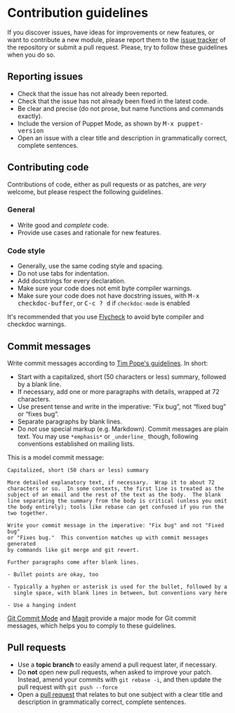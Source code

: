 Contribution guidelines
=======================

If you discover issues, have ideas for improvements or new features, or want to
contribute a new module, please report them to the [issue tracker][] of the
repository or submit a pull request. Please, try to follow these guidelines when
you do so.

Reporting issues
----------------

- Check that the issue has not already been reported.
- Check that the issue has not already been fixed in the latest code.
- Be clear and precise (do not prose, but name functions and commands exactly).
- Include the version of Puppet Mode, as shown by <kbd>M-x
  puppet-version</kbd>
- Open an issue with a clear title and description in grammatically correct,
  complete sentences.

Contributing code
-----------------

Contributions of code, either as pull requests or as patches, are *very*
welcome, but please respect the following guidelines.

### General

- Write good and *complete* code.
- Provide use cases and rationale for new features.

### Code style

- Generally, use the same coding style and spacing.
- Do not use tabs for indentation.
- Add docstrings for every declaration.
- Make sure your code does not emit byte compiler warnings.
- Make sure your code does not have docstring issues, with <kbd>M-x
  checkdoc-buffer</kbd>, or <kbd>C-c ? d</kbd> if `checkdoc-mode` is enabled

It's recommended that you use [Flycheck][] to avoid byte compiler and checkdoc
warnings.

Commit messages
---------------

Write commit messages according to [Tim Pope's guidelines][guidelines]. In
short:

- Start with a capitalized, short (50 characters or less) summary, followed by a
  blank line.
- If necessary, add one or more paragraphs with details, wrapped at 72
  characters.
- Use present tense and write in the imperative: “Fix bug”, not “fixed bug” or
  “fixes bug”.
- Separate paragraphs by blank lines.
- Do *not* use special markup (e.g. Markdown).  Commit messages are plain text.
  You may use ``*emphasis*`` or ``_underline_`` though, following conventions
  established on mailing lists.

This is a model commit message:

    Capitalized, short (50 chars or less) summary

    More detailed explanatory text, if necessary.  Wrap it to about 72
    characters or so.  In some contexts, the first line is treated as the
    subject of an email and the rest of the text as the body.  The blank
    line separating the summary from the body is critical (unless you omit
    the body entirely); tools like rebase can get confused if you run the
    two together.

    Write your commit message in the imperative: "Fix bug" and not "Fixed bug"
    or "Fixes bug."  This convention matches up with commit messages generated
    by commands like git merge and git revert.

    Further paragraphs come after blank lines.

    - Bullet points are okay, too

    - Typically a hyphen or asterisk is used for the bullet, followed by a
      single space, with blank lines in between, but conventions vary here

    - Use a hanging indent

[Git Commit Mode][] and [Magit][] provide a major mode for Git commit messages,
which helps you to comply to these guidelines.

Pull requests
-------------

- Use a **topic branch** to easily amend a pull request later, if necessary.
- Do **not** open new pull requests, when asked to improve your patch.  Instead,
  amend your commits with `git rebase -i`, and then update the pull request with
  `git push --force`
- Open a [pull request][] that relates to but one subject with a clear title and
  description in grammatically correct, complete sentences.

[issue tracker]: https://github.com/voxpupuli/puppet-mode/issues
[Flycheck]: http://flycheck.readthedocs.org
[guidelines]: http://tbaggery.com/2008/04/19/a-note-about-git-commit-messages.html
[Git Commit Mode]: https://github.com/magit/git-modes/
[Magit]: https://github.com/magit/magit/
[pull request]: https://help.github.com/articles/using-pull-requests
